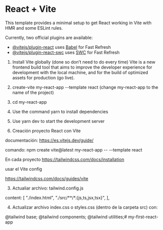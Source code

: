 # React + Vite

This template provides a minimal setup to get React working in Vite with HMR and some ESLint rules.

Currently, two official plugins are available:

- [@vitejs/plugin-react](https://github.com/vitejs/vite-plugin-react/blob/main/packages/plugin-react/README.md) uses [Babel](https://babeljs.io/) for Fast Refresh
- [@vitejs/plugin-react-swc](https://github.com/vitejs/vite-plugin-react-swc) uses [SWC](https://swc.rs/) for Fast Refresh


1. Install Vite globally (done so don’t need to do every time) Vite is a new frontend build tool that aims to improve the developer experience for development with the local machine, and for the build of optimized assets for production (go live).
2. create-vite my-react-app --template react (change my-react-app to the name of the project)
3. cd my-react-app
4. Use the command yarn to install dependencies
5. Use yarn dev to start the development server


1. Creación proyecto React con Vite

documentación: https://es.vitejs.dev/guide/

comando: npm create vite@latest my-react-app -- --template react​


En cada proyecto
https://tailwindcss.com/docs/installation

usar el Vite config

https://tailwindcss.com/docs/guides/vite

3. Actualiar archivo: tailwind.config.js

  content: [    "./index.html",    "./src/**/*.{js,ts,jsx,tsx}",  ],


4. Actualizar archivo index.css o styles.css (dentro de la carpeta src) con:

@tailwind base;
@tailwind components;
@tailwind utilities;# my-first-react-app
